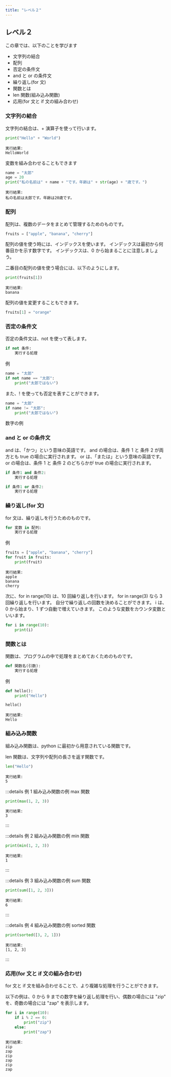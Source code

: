 ```yaml
---
title: "レベル２"
---
```


## レベル２

この章では、以下のことを学びます

- 文字列の結合
- 配列
- 否定の条件文
- and と or の条件文
- 繰り返し(for 文)
- 関数とは
- len 関数(組み込み関数)
- 応用(for 文と if 文の組み合わせ)

### 文字列の結合

文字列の結合は、+ 演算子を使って行います。

```python
print("Hello" + "World")
```

```
実行結果:
HelloWorld
```

変数を組み合わせることもできます

```python
name = "太郎"
age = 20
print("私の名前は" + name + "です。年齢は" + str(age) + "歳です。")
```

```
実行結果:
私の名前は太郎です。年齢は20歳です。
```

### 配列

配列は、複数のデータをまとめて管理するためのものです。

```python
fruits = ["apple", "banana", "cherry"]
```

配列の値を使う時には、インデックスを使います。
インデックスは最初から何番目かを示す数字です。
インデックスは、0 から始まることに注意しましょう。

二番目の配列の値を使う場合には、以下のようにします。

```python
print(fruits[1])
```

```
実行結果:
banana
```

配列の値を変更することもできます。

```python
fruits[1] = "orange"
```

### 否定の条件文

否定の条件文は、not を使って表します。

```python
if not 条件:
    実行する処理
```

例

```python
name = "太郎"
if not name == "太郎":
    print("太郎ではない")
```

また、! を使っても否定を表すことができます。

```python
name = "太郎"
if name != "太郎":
    print("太郎ではない")
```

数字の例

### and と or の条件文

and は、「かつ」という意味の英語です。
and の場合は、条件 1 と 条件 2 が両方とも true の場合に実行されます。
or は、「または」という意味の英語です。
or の場合は、条件 1 と 条件 2 のどちらかが true の場合に実行されます。

```python
if 条件1 and 条件2:
    実行する処理
```

```python
if 条件1 or 条件2:
    実行する処理
```

### 繰り返し(for 文)

for 文は、繰り返しを行うためのものです。

```python
for 変数 in 配列:
    実行する処理
```

例

```python
fruits = ["apple", "banana", "cherry"]
for fruit in fruits:
    print(fruit)
```

```
実行結果:
apple
banana
cherry
```

次に、for in range(10) は、10 回繰り返しを行います。
for in range(3) なら 3 回繰り返しを行います。
自分で繰り返しの回数を決めることができます。
i は、0 から始まり、1 ずつ自動で増えていきます。
このような変数をカウンタ変数といいます。

```python
for i in range(10):
    print(i)
```

### 関数とは

関数は、プログラムの中で処理をまとめておくためのものです。

```python
def 関数名(引数):
    実行する処理
```

例

```python
def hello():
    print("Hello")
```

```python
hello()
```

```
実行結果:
Hello
```

### 組み込み関数

組み込み関数は、python に最初から用意されている関数です。

len 関数は、文字列や配列の長さを返す関数です。

```python
len("Hello")
```

```
実行結果:
5
```

:::details 例 1 組み込み関数の例 max 関数

```python
print(max(1, 2, 3))
```

```
実行結果:
3
```

:::

:::details 例 2 組み込み関数の例 min 関数

```python
print(min(1, 2, 3))
```

```
実行結果:
1
```

:::

:::details 例 3 組み込み関数の例 sum 関数

```python
print(sum([1, 2, 3]))
```

```
実行結果:
6
```

:::

:::details 例 4 組み込み関数の例 sorted 関数

```python
print(sorted([3, 2, 1]))
```

```
実行結果:
[1, 2, 3]
```

:::

### 応用(for 文と if 文の組み合わせ)

for 文と if 文を組み合わせることで、より複雑な処理を行うことができます。

以下の例は、0 から 9 までの数字を繰り返し処理を行い、偶数の場合には "zip" を、奇数の場合には "zap" を表示します。

```python
for i in range(10):
    if i % 2 == 0:
        print("zip")
    else:
        print("zap")
```

```
実行結果:
zip
zap
zip
zap
zip
zap
```
